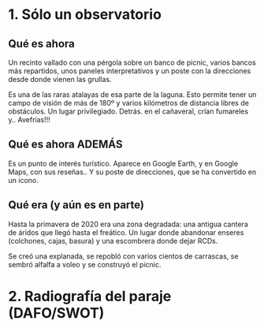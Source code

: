 # 1. Sólo un observatorio
## Qué es ahora

Un recinto vallado con una pérgola sobre un banco de picnic, varios bancos más repartidos, unos paneles interpretativos y un poste con la direcciones desde donde vienen las grullas.

Es una de las raras atalayas de esa parte de la laguna. Esto permite tener un campo de visión de más de 180º y varios kilómetros de distancia libres de obstáculos. Un lugar privilegiado. Detrás. en el cañaveral, crían fumareles y.. Avefrías!!!  

## Qué es ahora ADEMÁS

Es un punto de interés turístico. Aparece en Google Earth, y en Google Maps, con sus reseñas.. Y su poste de direcciones, que se ha convertido en un icono.

## Qué era (y aún es en parte)

Hasta la primavera de 2020 era una zona degradada: una antigua cantera de áridos que llegó hasta el freático. Un lugar donde abandonar enseres (colchones, cajas, basura) y una escombrera donde dejar RCDs. 

Se creó una explanada, se repobló con varios cientos de carrascas, se sembró alfalfa a voleo y se construyó el picnic. 

# 2. Radiografía del paraje (DAFO/SWOT)




